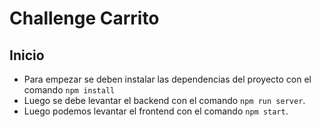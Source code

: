 # Challenge Carrito

## Inicio

- Para empezar se deben instalar las dependencias del proyecto con el comando `npm install`
- Luego se debe levantar el backend con el comando `npm run server`. 
- Luego podemos levantar el frontend con el comando `npm start`.
